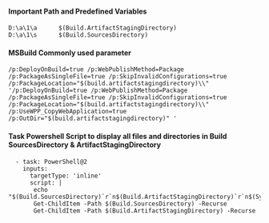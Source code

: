 #### Important Path and Predefined Variables
```
D:\a\1\a      $(Build.ArtifactStagingDirectory)
D:\a\1\s      $(Build.SourcesDirectory)
```
#### MSBuild Commonly used parameter
```
/p:DeployOnBuild=true /p:WebPublishMethod=Package /p:PackageAsSingleFile=true /p:SkipInvalidConfigurations=true /p:PackageLocation="$(build.artifactstagingdirectory)\\"
'/p:DeployOnBuild=true /p:WebPublishMethod=Package /p:PackageAsSingleFile=true /p:SkipInvalidConfigurations=true /p:PackageLocation="$(build.artifactstagingdirectory)\\"  /p:UseWPP_CopyWebApplication=true  /p:OutDir="$(build.artifactstagingdirectory)" '
```

#### Task Powershell Script to display all files and directories in Build SourcesDirectory & ArtifactStagingDirectory
```
  - task: PowerShell@2
    inputs:
      targetType: 'inline'
      script: |        
       echo "$(Build.SourcesDirectory)`r`n$(Build.ArtifactStagingDirectory)`r`n$(System.DefaultWorkingDirectory)"
       Get-ChildItem -Path $(Build.SourcesDirectory) -Recurse
       Get-ChildItem -Path $(Build.ArtifactStagingDirectory) -Recurse
 ```
 
 
 
